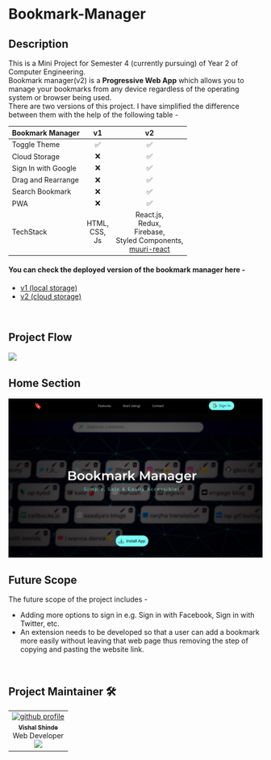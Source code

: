 # Bookmark-Manager

## Description

This is a Mini Project for Semester 4 (currently pursuing) of Year 2 of Computer Engineering.  <br>
Bookmark manager(v2) is a __Progressive Web App__ which allows you to manage your bookmarks from any device regardless of the operating system or browser being used.  
There are two versions of this project. I have simplified the difference between them with the help of the following table -

| Bookmark Manager    |       v1       |                   v2                 |
|---------------------|:--------------:|:------------------------------------:|
| Toggle Theme        |       ✅       |                   ✅                |
| Cloud Storage       |       ❌       |                   ✅                |
| Sign In with Google |       ❌       |                   ✅                |
| Drag and Rearrange  |       ❌       |                   ✅                |
| Search Bookmark     |       ❌       |                   ✅                |
| PWA                 |       ❌       |                   ✅                |
| TechStack           | HTML,<br>CSS,<br>Js | React.js,<br>Redux, <br>Firebase,<br>Styled Components, <br>[muuri-react](https://paol-imi.github.io/muuri-react/) |


#### You can check the deployed version of the bookmark manager here -
- [v1 (local storage)](https://evozone.github.io/Bookmark-Manager/)
- [v2 (cloud storage)](https://bookmark-manager-2617.web.app/)
<!-- If you want to contribute to the project then checkout [CONTRIBUTING.md](https://github.com/vishal-codes/react-widgets/blob/main/CONTRIBUTING.md) . -->
<br>

## Project Flow

<img src="RepoImages/project-flow.png">

<br>

## Home Section

<img src="RepoImages/Screenshot from 2022-11-11 23-49-22.png">

<br>


## Future Scope

The future scope of the project includes -
- Adding more options to sign in e.g. Sign in with Facebook, Sign in with Twitter, etc.
- An extension needs to be developed so that a user can add a bookmark more easily without leaving that web page thus removing the step of copying and pasting the website link.


<br>

## Project Maintainer 🛠

<div align="center">
<table>
    <tbody>
        <td align="center"><a href="https://github.com/vishal-codes"><img alt="github profile" src="https://avatars.githubusercontent.com/u/79784161" width="130px;"><br><sub><b> Vishal Shinde </b></sub></a><br><a title="Code"> Web Developer</a><br><a href="https://twitter.com/vishaltwts" target="_blank"><img src="https://img.shields.io/badge/twitter-%2300acee.svg?&style=for-the-badge&logo=twitter&logoColor=white&alt=twitter" /></a></td>  
    </tbody>
</table>
</div>

<br>
